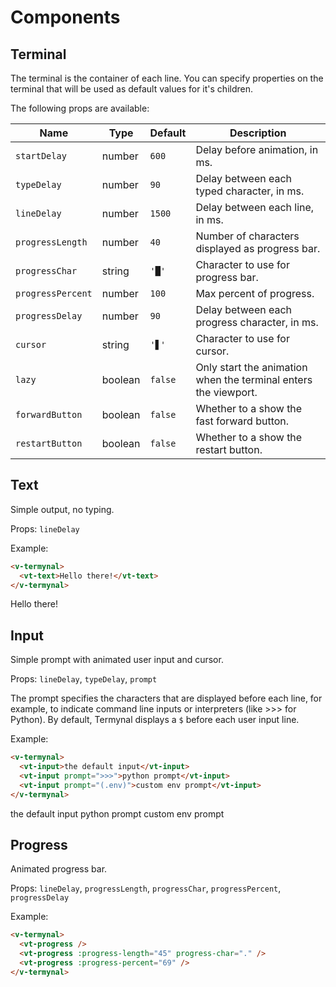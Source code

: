 # Components

## Terminal

The terminal is the container of each line. You can specify properties on the terminal that will be used as default values for it's children.

The following props are available:

| Name              | Type    | Default | Description                                                     |
| ----------------- | ------- | ------- | --------------------------------------------------------------- |
| `startDelay`      | number  | `600`   | Delay before animation, in ms.                                  |
| `typeDelay`       | number  | `90`    | Delay between each typed character, in ms.                      |
| `lineDelay`       | number  | `1500`  | Delay between each line, in ms.                                 |
| `progressLength`  | number  | `40`    | Number of characters displayed as progress bar.                 |
| `progressChar`    | string  | `'█'`   | Character to use for progress bar.                              |
| `progressPercent` | number  | `100`   | Max percent of progress.                                        |
| `progressDelay`   | number  | `90`    | Delay between each progress character, in ms.                   |
| `cursor`          | string  | `'▋'`   | Character to use for cursor.                                    |
| `lazy`            | boolean | `false` | Only start the animation when the terminal enters the viewport. |
| `forwardButton`   | boolean | `false` | Whether to a show the fast forward button.                      |
| `restartButton`   | boolean | `false` | Whether to a show the restart button.                           |

## Text

Simple output, no typing.

Props: `lineDelay`

Example:

```html
<v-termynal>
  <vt-text>Hello there!</vt-text>
</v-termynal>
```

<v-termynal :line-delay="0" :start-delay="0">
  <vt-text>Hello there!</vt-text>
</v-termynal>

## Input

Simple prompt with animated user input and cursor.

Props: `lineDelay`, `typeDelay`, `prompt`

The prompt specifies the characters that are displayed before each line, for example, to indicate command line inputs or interpreters (like >>> for Python). By default, Termynal displays a `$` before each user input line.

Example:

```html
<v-termynal>
  <vt-input>the default input</vt-input>
  <vt-input prompt=">>>">python prompt</vt-input>
  <vt-input prompt="(.env)">custom env prompt</vt-input>
</v-termynal>
```

<v-termynal :line-delay="0" :start-delay="0" :type-delay="0">
  <vt-input>the default input</vt-input>
  <vt-input prompt=">>>">python prompt</vt-input>
  <vt-input prompt="(.env)">custom env prompt</vt-input>
</v-termynal>

## Progress

Animated progress bar.

Props: `lineDelay`, `progressLength`, `progressChar`, `progressPercent`, `progressDelay`

Example:

```html
<v-termynal>
  <vt-progress />
  <vt-progress :progress-length="45" progress-char="." />
  <vt-progress :progress-percent="69" />
</v-termynal>
```

<v-termynal :line-delay="0" :start-delay="0" :progress-delay="0">
  <vt-progress />
  <vt-progress :progress-length="45" progress-char="."/>
  <vt-progress :progress-percent="69" />
</v-termynal>

